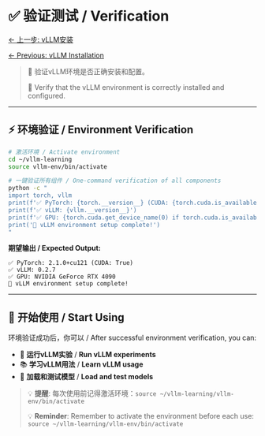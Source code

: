 # ✅ 验证测试 / Verification

[← 上一步: vLLM安装](05-vllm-installation.md)

[← Previous: vLLM Installation](05-vllm-installation.md)

> 🎯 验证vLLM环境是否正确安装和配置。
> 
> 🎯 Verify that the vLLM environment is correctly installed and configured.

---

## ⚡ 环境验证 / Environment Verification

```bash
# 激活环境 / Activate environment
cd ~/vllm-learning
source vllm-env/bin/activate

# 一键验证所有组件 / One-command verification of all components
python -c "
import torch, vllm
print(f'✅ PyTorch: {torch.__version__} (CUDA: {torch.cuda.is_available()})')
print(f'✅ vLLM: {vllm.__version__}')
print(f'✅ GPU: {torch.cuda.get_device_name(0) if torch.cuda.is_available() else \"CPU only\"}')
print('🎉 vLLM environment setup complete!')
"
```

**期望输出 / Expected Output:**
```
✅ PyTorch: 2.1.0+cu121 (CUDA: True)
✅ vLLM: 0.2.7
✅ GPU: NVIDIA GeForce RTX 4090
🎉 vLLM environment setup complete!
```

---

## 🚀 开始使用 / Start Using

环境验证成功后，你可以 / After successful environment verification, you can:

- 🔬 **运行vLLM实验** / **Run vLLM experiments**
- 📚 **学习vLLM用法** / **Learn vLLM usage**
- 🎯 **加载和测试模型** / **Load and test models**

> 💡 **提醒**: 每次使用前记得激活环境：`source ~/vllm-learning/vllm-env/bin/activate`
> 
> 💡 **Reminder**: Remember to activate the environment before each use: `source ~/vllm-learning/vllm-env/bin/activate`
